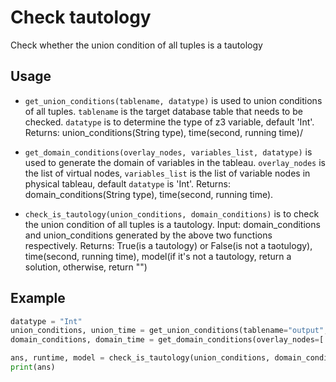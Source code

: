 # Check tautology

Check whether the union condition of all tuples is a tautology

## Usage

- `get_union_conditions(tablename, datatype)` is used to union conditions of all tuples. `tablename` is the target database table that needs to be checked. `datatype` is to determine the type of z3 variable, default 'Int'. Returns: union_conditions(String type), time(second, running time)/

- `get_domain_conditions(overlay_nodes, variables_list, datatype)` is used to generate the domain of variables in the tableau. `overlay_nodes` is the list of virtual nodes, `variables_list` is the list of variable nodes in physical tableau, default `datatype` is 'Int'. Returns: domain_conditions(String type), time(second, running time).

- `check_is_tautology(union_conditions, domain_conditions)` is to check the union condition of all tuples is a tautology. Input: domain_conditions and union_conditions generated by the above two functions respectively. Returns: True(is a tautology) or False(is not a taotulogy), time(second, running time), model(if it's not a tautology, return a solution, otherwise, return "")


## Example

```python
datatype = "Int"
union_conditions, union_time = get_union_conditions(tablename="output", datatype=datatype)
domain_conditions, domain_time = get_domain_conditions(overlay_nodes=['1', '2'], variables_list=['y1', 'y2'], datatype=datatype)

ans, runtime, model = check_is_tautology(union_conditions, domain_conditions)
print(ans)
```

